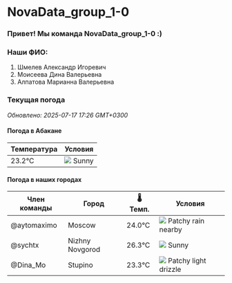 # NovaData_group_1-0
### Привет! Мы команда NovaData_group_1-0 :)

### Наши ФИО:
1. Шмелев Александр Игоревич
2. Моисеева Дина Валерьевна
3. Алпатова Марианна Валерьевна

### Текущая погода
<!-- WEATHER:START -->
_Обновлено: 2025-07-17 17:26 GMT+0300_

#### Погода в Абакане

| Температура | Условия |
|-------------|----------|
| 23.2°C     | ![](https://cdn.weatherapi.com/weather/64x64/night/113.png) Sunny |

#### Погода в наших городах

| Член команды  | Город               | 🌡️ Темп.  | Условия          |
|---------------|---------------------|-----------|--------------------|
| @aytomaximo    | Moscow              |   24.0°C | ![](https://cdn.weatherapi.com/weather/64x64/day/176.png) Patchy rain nearby |
| @sychtx        | Nizhny Novgorod     |   26.3°C | ![](https://cdn.weatherapi.com/weather/64x64/day/113.png) Sunny        |
| @Dina_Mo       | Stupino             |   23.3°C | ![](https://cdn.weatherapi.com/weather/64x64/day/263.png) Patchy light drizzle |

<!-- WEATHER:END -->
